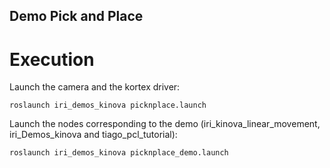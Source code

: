 ## Demo Pick and Place

# Execution

Launch the camera and the kortex driver:

``roslaunch iri_demos_kinova picknplace.launch``

Launch the nodes corresponding to the demo (iri_kinova_linear_movement, iri_Demos_kinova and tiago_pcl_tutorial):

``roslaunch iri_demos_kinova picknplace_demo.launch``

